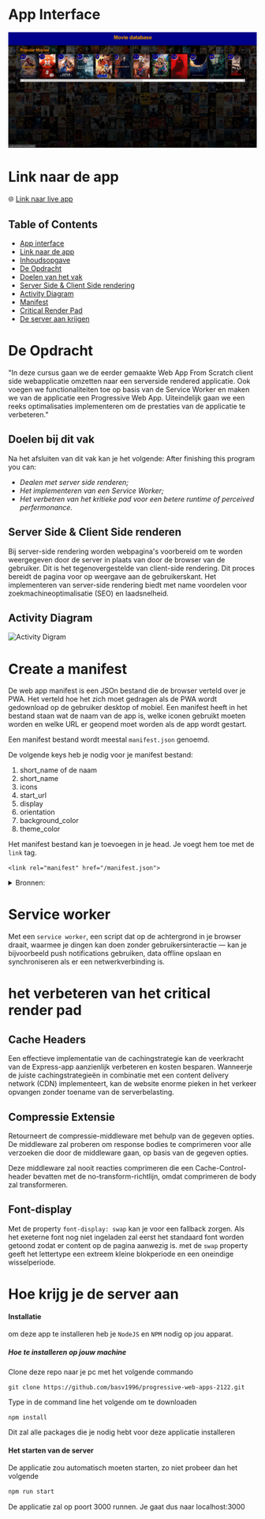 # App Interface

![Interface van de app](https://raw.githubusercontent.com/basv1996/progressive-web-apps-2122/main/docs/img/MovieDataBase_homescreen.png)

# Link naar de app
:globe_with_meridians: [Link naar live app](https://progressive-web-apps-2122.herokuapp.com/) 

## Table of Contents
- [App interface](#app-interface)
- [Link naar de app](#link-naar-de-app)
- [Inhoudsopgave](#table-of-contents)
- [De Opdracht](#de-opdracht)
- [Doelen van het vak](#doelen-bij-dit-vak)
- [Server Side & Client Side rendering](#server-side--client-side-renderen)
- [Activity Diagram](#activity-diagram)
- [Manifest](#create-a-manifest)
- [Critical Render Pad](#het-verbeteren-van-het-critical-render-pad)
- [De server aan krijgen](#hoe-krijg-je-de-server-aan)

# De Opdracht
"In deze cursus gaan we de eerder gemaakte Web App From Scratch client side webapplicatie omzetten naar een serverside rendered applicatie. Ook voegen we functionaliteiten toe op basis van de Service Worker en maken we van de applicatie een Progressive Web App. Uiteindelijk gaan we een reeks optimalisaties  implementeren om de prestaties van de applicatie te verbeteren."

## Doelen bij dit vak
Na het afsluiten van dit vak kan je het volgende:
After finishing this program you can:
- _Dealen met server side renderen;_
- _Het implementeren van een Service Worker;_
- _Het verbetren van het kritieke pad voor een betere runtime of perceived perfermonance._


## Server Side & Client Side renderen
Bij server-side rendering worden webpagina's voorbereid om te worden weergegeven door de server in plaats van door de browser van de gebruiker. Dit is het tegenovergestelde van client-side rendering. Dit proces bereidt de pagina voor op weergave aan de gebruikerskant. Het implementeren van server-side rendering biedt met name voordelen voor zoekmachineoptimalisatie (SEO) en laadsnelheid.

## Activity Diagram

![Activity Digram](https://raw.githubusercontent.com/basv1996/progressive-web-apps-2122/main/docs/img/FlowChart_PWA_V1.0.png)


# Create a manifest

De web app manifest is een JSOn bestand die de browser verteld over je PWA. Het verteld hoe het zich moet gedragen als de PWA wordt gedownload op de gebruiker desktop of mobiel. Een manifest heeft in het bestand staan wat de naam van de app is, welke iconen gebruikt moeten worden en welke URL er geopend moet worden als de app wordt gestart.

Een manifest bestand wordt meestal <code>manifest.json</code> genoemd.

De volgende keys heb je nodig voor je manifest bestand:
1. short_name of de naam
2. short_name
3. icons
4. start_url
5. display
6. orientation
7. background_color
8. theme_color

Het manifest bestand kan je toevoegen in je head. Je voegt hem toe met de `link` tag.

```
<link rel="manifest" href="/manifest.json">
```

<details>
<summary>Bronnen:</summary>
https://web.dev/add-manifest/#:~:text=The%20web%20app%20manifest%20is,when%20the%20app%20is%20launched.
</details>

# Service worker
Met een `service worker`, een script dat op de achtergrond in je browser draait, waarmee je dingen kan doen zonder gebruikersinteractie — kan je bijvoorbeeld push notifications gebruiken, data offline opslaan en synchroniseren als er een netwerkverbinding is.

# het verbeteren van het critical render pad
## Cache Headers
Een effectieve implementatie van de cachingstrategie kan de veerkracht van de Express-app aanzienlijk verbeteren en kosten besparen. Wanneerje de juiste cachingstrategieën in combinatie met een content delivery network (CDN) implementeert, kan de website enorme pieken in het verkeer opvangen zonder toename van de serverbelasting.

## Compressie Extensie
Retourneert de compressie-middleware met behulp van de gegeven opties. De middleware zal proberen om response bodies te comprimeren voor alle verzoeken die door de middleware gaan, op basis van de gegeven opties.

Deze middleware zal nooit reacties comprimeren die een Cache-Control-header bevatten met de no-transform-richtlijn, omdat comprimeren de body zal transformeren.

## Font-display
Met de property `font-display: swap` kan je voor een fallback zorgen. Als het exeterne font nog niet ingeladen zal eerst het standaard font worden getoond zodat er content op de pagina aanwezig is. met de `swap` property geeft het lettertype een extreem kleine blokperiode en een oneindige wisselperiode.


# Hoe krijg je de server aan
#### Installatie
om deze app te installeren heb je `NodeJS` en `NPM` nodig op jou apparat.

##### Hoe te installeren op jouw machine

Clone deze repo naar je pc met het volgende commando

```
git clone https://github.com/basv1996/progressive-web-apps-2122.git
```
Type in de command line het volgende om te downloaden 

```
npm install
```
Dit zal alle packages die je nodig hebt voor deze applicatie installeren


#### Het starten van de server
De applicatie zou automatisch moeten starten, zo niet probeer dan het volgende

```bash
npm run start
```
De applicatie zal op poort 3000 runnen. Je gaat dus naar localhost:3000












<!-- Here are some hints for your project! -->

<!-- Start out with a title and a description -->

<!-- Add a nice image here at the end of the week, showing off your shiny frontend 📸 -->

<!-- Add a link to your live demo in Github Pages 🌐-->

<!-- replace the code in the /docs folder with your own, so you can showcase your work with GitHub Pages 🌍 -->

<!-- Maybe a table of contents here? 📚 -->

<!-- ☝️ replace this description with a description of your own work -->

<!-- How about a section that describes how to install this project? 🤓 -->

<!-- ...but how does one use this project? What are its features 🤔 -->

<!-- ...you should implement an explanation of client- server rendering choices 🍽 -->

<!-- ...and an activity diagram including the Service Worker 📈 -->

<!-- This would be a good place for a list of enhancements to optimize the critical render path implemented your app  -->

<!-- Maybe a checklist of done stuff and stuff still on your wishlist? ✅ -->

<!-- We all stand on the shoulders of giants, please link all the sources you used in to create this project. -->

<!-- How about a license here? When in doubt use GNU GPL v3. 📜  -->

